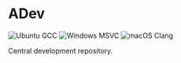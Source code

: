 # ADev

![Ubuntu GCC](https://github.com/Agnesoft/ADev/workflows/Ubuntu%20GCC/badge.svg)
![Windows MSVC](https://github.com/Agnesoft/ADev/workflows/Windows%20MSVC/badge.svg)
![macOS Clang](https://github.com/Agnesoft/ADev/workflows/macOS%20Clang/badge.svg)

Central development repository.
